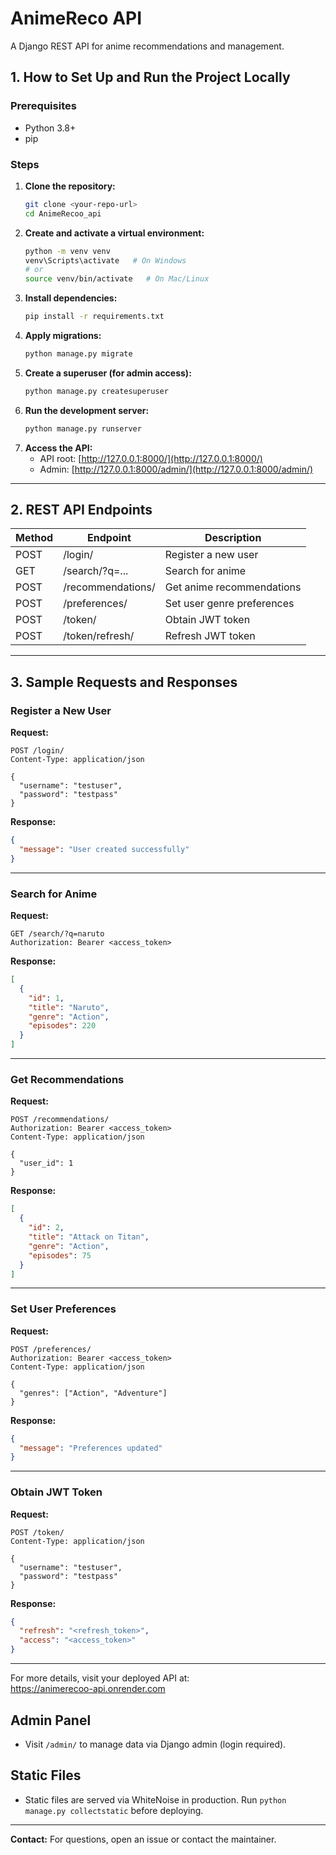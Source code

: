 # AnimeReco API

A Django REST API for anime recommendations and management.

## 1. How to Set Up and Run the Project Locally

### Prerequisites
- Python 3.8+
- pip


### Steps
1. **Clone the repository:**
   ```sh
   git clone <your-repo-url>
   cd AnimeRecoo_api
   ```
2. **Create and activate a virtual environment:**
   ```sh
   python -m venv venv
   venv\Scripts\activate   # On Windows
   # or
   source venv/bin/activate   # On Mac/Linux
   ```
3. **Install dependencies:**
   ```sh
   pip install -r requirements.txt
   ```
4. **Apply migrations:**
   ```sh
   python manage.py migrate
   ```
5. **Create a superuser (for admin access):**
   ```sh
   python manage.py createsuperuser
   ```
6. **Run the development server:**
   ```sh
   python manage.py runserver
   ```
7. **Access the API:**
   - API root: [http://127.0.0.1:8000/](http://127.0.0.1:8000/)
   - Admin: [http://127.0.0.1:8000/admin/](http://127.0.0.1:8000/admin/)

---

## 2. REST API Endpoints

| Method | Endpoint             | Description                        |
|--------|----------------------|------------------------------------|
| POST   | /login/              | Register a new user                |
| GET    | /search/?q=...       | Search for anime                   |
| POST   | /recommendations/    | Get anime recommendations          |
| POST   | /preferences/        | Set user genre preferences         |
| POST   | /token/              | Obtain JWT token                   |
| POST   | /token/refresh/      | Refresh JWT token                  |

---

## 3. Sample Requests and Responses

### Register a New User
**Request:**
```http
POST /login/
Content-Type: application/json

{
  "username": "testuser",
  "password": "testpass"
}
```
**Response:**
```json
{
  "message": "User created successfully"
}
```

---

### Search for Anime
**Request:**
```http
GET /search/?q=naruto
Authorization: Bearer <access_token>
```
**Response:**
```json
[
  {
    "id": 1,
    "title": "Naruto",
    "genre": "Action",
    "episodes": 220
  }
]
```

---

### Get Recommendations
**Request:**
```http
POST /recommendations/
Authorization: Bearer <access_token>
Content-Type: application/json

{
  "user_id": 1
}
```
**Response:**
```json
[
  {
    "id": 2,
    "title": "Attack on Titan",
    "genre": "Action",
    "episodes": 75
  }
]
```

---

### Set User Preferences
**Request:**
```http
POST /preferences/
Authorization: Bearer <access_token>
Content-Type: application/json

{
  "genres": ["Action", "Adventure"]
}
```
**Response:**
```json
{
  "message": "Preferences updated"
}
```

---

### Obtain JWT Token
**Request:**
```http
POST /token/
Content-Type: application/json

{
  "username": "testuser",
  "password": "testpass"
}
```
**Response:**
```json
{
  "refresh": "<refresh_token>",
  "access": "<access_token>"
}
```

---

For more details, visit your deployed API at:  
https://animerecoo-api.onrender.com

## Admin Panel
- Visit `/admin/` to manage data via Django admin (login required).

## Static Files
- Static files are served via WhiteNoise in production. Run `python manage.py collectstatic` before deploying.

---

**Contact:** For questions, open an issue or contact the maintainer.
